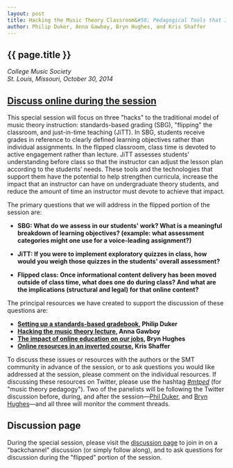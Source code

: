 ```yaml
---
layout: post
title: Hacking the Music Theory Classroom&#58; Pedagogical Tools that Increase Efficiency and Effectiveness
author: Philip Duker, Anna Gawboy, Bryn Hughes, and Kris Shaffer
---
```


## {{ page.title }}  
  
*College Music Society*  
*St. Louis, Missouri, October 30, 2014*

## [Discuss online during the session](discuss.html)

This special session will focus on three "hacks" to the traditional model of music theory instruction: standards-based grading (SBG), "flipping" the classroom, and just-in-time teaching (JiTT). In SBG, students receive grades in reference to clearly defined learning objectives rather than individual assignments. In the flipped classroom, class time is devoted to active engagement rather than lecture. JiTT assesses students’ understanding before class so that the instructor can adjust the lesson plan according to the students’ needs. These tools and the technologies that support them have the potential to help strengthen curricula, increase the impact that an instructor can have on undergraduate theory students, and reduce the amount of time an instructor must devote to achieve that impact.


The primary questions that we will address in the flipped portion of the session are:

- **SBG: What do we assess in our students' work? What is a meaningful breakdown of learning objectives? (example: what assessment categories might one use for a voice-leading assignment?)**  

- **JiTT: If you were to implement exploratory quizzes in class, how would you weigh those quizzes in the students' overall assessment?**  

- **Flipped class: Once informational content delivery has been moved outside of class time, what does one do during class? And what are the implications (structural and legal) for that online content?**

The principal resources we have created to support the discussion of these questions are:

- **[Setting up a standards-based gradebook](duker.html), Philip Duker**  
- **[Hacking the music theory lecture](gawboy.html), Anna Gawboy** 
- **[The impact of online education on our jobs](hughes.html), Bryn Hughes**  
- **[Online resources in an inverted course](shaffer.html), Kris Shaffer**  

To discuss these issues or resources with the authors or the SMT community in advance of the session, or to ask questions you would like addressed at the session, please comment on the individual resources. If discussing these resources on Twitter, please use the hashtag [*\#mtped*](https://twitter.com/search?q=%23mtped&src=typd&f=realtime) (for "music theory pedagogy"). Two of the panelists will be following the Twitter discussion before, during, and after the session—[Phil Duker](http://twitter.com/philduker), and [Bryn Hughes](http://twitter.com/brynmdhughes)—and all three will monitor the comment threads.

## Discussion page ##

During the special session, please visit the [discussion page](discuss.html) to join in on a "backchannel" discussion (or simply follow along), and to ask questions for discussion during the "flipped" portion of the session.
